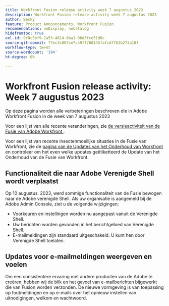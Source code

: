 ```yaml
---
title: Workfront Fusion release activity week 7 augustus 2023
description: Workfront Fusion release activity week 7 augustus 2023
author: Becky
feature: Product Announcements, Workfront Fusion
recommendations: noDisplay, noCatalog
hidefromtoc: true
exl-id: 9f0c5bf9-2a53-4814-8ba1-06d3fce51d8c
source-git-commit: 77ec3c007ce7c49ff760145fafcd7f62b273a18f
workflow-type: tm+mt
source-wordcount: '194'
ht-degree: 0%

---
```


# Workfront Fusion release activity: Week 7 augustus 2023

Op deze pagina worden alle verbeteringen beschreven die in Adobe Workfront Fusion in de week van
7 augustus 2023

Voor een lijst van alle recente veranderingen, zie [ de versieactiviteit van de Fusie van Adobe Workfront ](/help/workfront-fusion/fusion-product-releases/fusion-release-activity.md).

Voor een lijst van recente insectenmoeilijke situaties in de Fusie van Workfront, zie de [ pagina van de Updates van het Onderhoud van Workfront ](https://experienceleague.adobe.com/docs/workfront-known-issues/releases/current-updates.html) en controleer om het even welke updates geëtiketteerd de Update van het Onderhoud van de Fusie van Workfront.

## Functionaliteit die naar Adobe Verenigde Shell wordt verplaatst

Op 10 augustus. 2023, werd sommige functionaliteit van de Fusie bewogen naar de Adobe verenigde Shell. Als uw organisatie is aangemeld bij de Adobe Admin Console, ziet u de volgende wijzigingen:

* Voorkeuren en instellingen worden nu aangepast vanuit de Verenigde Shell.
* Uw berichten worden gevonden in het berichtgebied van Verenigde Shell.
* E-mailmeldingen zijn standaard uitgeschakeld. U kunt hen door Verenigde Shell toelaten.


## Updates voor e-mailmeldingen weergeven en voelen

Om een consistentere ervaring met andere producten van de Adobe te creëren, hebben wij de blik en het gevoel van e-mailberichten bijgewerkt die van Fusion worden verzonden. De nieuwe vormgeving is van toepassing op foutmeldingen en op e-mails over het opnieuw instellen van uitnodigingen, welkom en wachtwoord.

